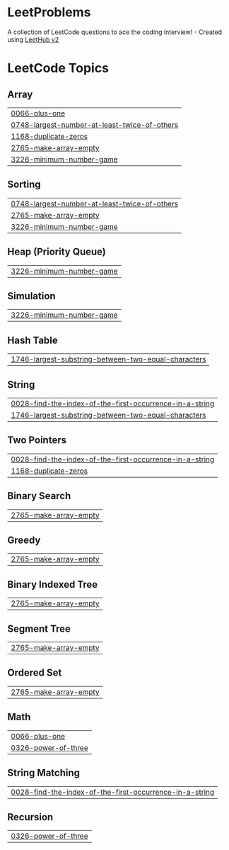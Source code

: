# LeetProblems
A collection of LeetCode questions to ace the coding interview! - Created using [LeetHub v2](https://github.com/arunbhardwaj/LeetHub-2.0)

<!---LeetCode Topics Start-->
# LeetCode Topics
## Array
|  |
| ------- |
| [0066-plus-one](https://github.com/Jayaprakash02/LeetProblems/tree/master/0066-plus-one) |
| [0748-largest-number-at-least-twice-of-others](https://github.com/Jayaprakash02/LeetProblems/tree/master/0748-largest-number-at-least-twice-of-others) |
| [1168-duplicate-zeros](https://github.com/Jayaprakash02/LeetProblems/tree/master/1168-duplicate-zeros) |
| [2765-make-array-empty](https://github.com/Jayaprakash02/LeetProblems/tree/master/2765-make-array-empty) |
| [3226-minimum-number-game](https://github.com/Jayaprakash02/LeetProblems/tree/master/3226-minimum-number-game) |
## Sorting
|  |
| ------- |
| [0748-largest-number-at-least-twice-of-others](https://github.com/Jayaprakash02/LeetProblems/tree/master/0748-largest-number-at-least-twice-of-others) |
| [2765-make-array-empty](https://github.com/Jayaprakash02/LeetProblems/tree/master/2765-make-array-empty) |
| [3226-minimum-number-game](https://github.com/Jayaprakash02/LeetProblems/tree/master/3226-minimum-number-game) |
## Heap (Priority Queue)
|  |
| ------- |
| [3226-minimum-number-game](https://github.com/Jayaprakash02/LeetProblems/tree/master/3226-minimum-number-game) |
## Simulation
|  |
| ------- |
| [3226-minimum-number-game](https://github.com/Jayaprakash02/LeetProblems/tree/master/3226-minimum-number-game) |
## Hash Table
|  |
| ------- |
| [1746-largest-substring-between-two-equal-characters](https://github.com/Jayaprakash02/LeetProblems/tree/master/1746-largest-substring-between-two-equal-characters) |
## String
|  |
| ------- |
| [0028-find-the-index-of-the-first-occurrence-in-a-string](https://github.com/Jayaprakash02/LeetProblems/tree/master/0028-find-the-index-of-the-first-occurrence-in-a-string) |
| [1746-largest-substring-between-two-equal-characters](https://github.com/Jayaprakash02/LeetProblems/tree/master/1746-largest-substring-between-two-equal-characters) |
## Two Pointers
|  |
| ------- |
| [0028-find-the-index-of-the-first-occurrence-in-a-string](https://github.com/Jayaprakash02/LeetProblems/tree/master/0028-find-the-index-of-the-first-occurrence-in-a-string) |
| [1168-duplicate-zeros](https://github.com/Jayaprakash02/LeetProblems/tree/master/1168-duplicate-zeros) |
## Binary Search
|  |
| ------- |
| [2765-make-array-empty](https://github.com/Jayaprakash02/LeetProblems/tree/master/2765-make-array-empty) |
## Greedy
|  |
| ------- |
| [2765-make-array-empty](https://github.com/Jayaprakash02/LeetProblems/tree/master/2765-make-array-empty) |
## Binary Indexed Tree
|  |
| ------- |
| [2765-make-array-empty](https://github.com/Jayaprakash02/LeetProblems/tree/master/2765-make-array-empty) |
## Segment Tree
|  |
| ------- |
| [2765-make-array-empty](https://github.com/Jayaprakash02/LeetProblems/tree/master/2765-make-array-empty) |
## Ordered Set
|  |
| ------- |
| [2765-make-array-empty](https://github.com/Jayaprakash02/LeetProblems/tree/master/2765-make-array-empty) |
## Math
|  |
| ------- |
| [0066-plus-one](https://github.com/Jayaprakash02/LeetProblems/tree/master/0066-plus-one) |
| [0326-power-of-three](https://github.com/Jayaprakash02/LeetProblems/tree/master/0326-power-of-three) |
## String Matching
|  |
| ------- |
| [0028-find-the-index-of-the-first-occurrence-in-a-string](https://github.com/Jayaprakash02/LeetProblems/tree/master/0028-find-the-index-of-the-first-occurrence-in-a-string) |
## Recursion
|  |
| ------- |
| [0326-power-of-three](https://github.com/Jayaprakash02/LeetProblems/tree/master/0326-power-of-three) |
<!---LeetCode Topics End-->